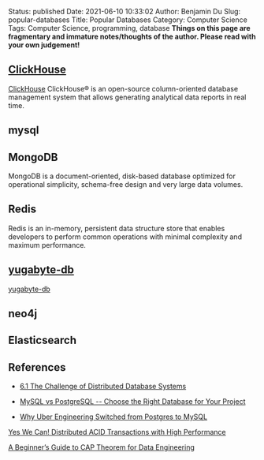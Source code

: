 Status: published
Date: 2021-06-10 10:33:02
Author: Benjamin Du
Slug: popular-databases
Title: Popular Databases
Category: Computer Science
Tags: Computer Science, programming, database
**Things on this page are fragmentary and immature notes/thoughts of the author. Please read with your own judgement!**

## [ClickHouse](https://github.com/ClickHouse/ClickHouse)
[ClickHouse](https://github.com/ClickHouse/ClickHouse)
ClickHouse® is an open-source column-oriented database management system 
that allows generating analytical data reports in real time.

## mysql

## MongoDB
MongoDB is a document-oriented, disk-based database optimized 
for operational simplicity, schema-free design and very large data volumes. 

## Redis

Redis is an in-memory, persistent data structure store 
that enables developers to perform common operations with minimal complexity and maximum performance.

## [yugabyte-db](https://github.com/YugaByte/yugabyte-db)
[yugabyte-db](https://github.com/YugaByte/yugabyte-db)

## neo4j

## Elasticsearch

## References

- [6.1 The Challenge of Distributed Database Systems](https://berb.github.io/diploma-thesis/original/061_challenge.html)

- [MySQL vs PostgreSQL -- Choose the Right Database for Your Project](https://developer.okta.com/blog/2019/07/19/mysql-vs-postgres)

- [Why Uber Engineering Switched from Postgres to MySQL](https://eng.uber.com/postgres-to-mysql-migration/)

[Yes We Can! Distributed ACID Transactions with High Performance](https://blog.yugabyte.com/yes-we-can-distributed-acid-transactions-with-high-performance/)

[A Beginner’s Guide to CAP Theorem for Data Engineering](https://www.analyticsvidhya.com/blog/2020/08/a-beginners-guide-to-cap-theorem-for-data-engineering/)